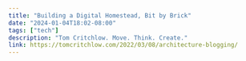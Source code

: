 ```yaml
---
title: "Building a Digital Homestead, Bit by Brick"
date: "2024-01-04T18:02-08:00"
tags: ["tech"]
description: "Tom Critchlow. Move. Think. Create."
link: https://tomcritchlow.com/2022/03/08/architecture-blogging/
---
```

